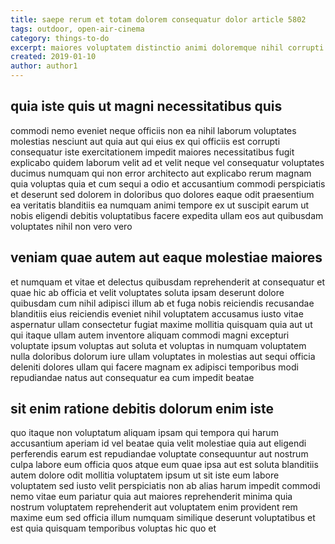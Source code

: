 ```yaml
---
title: saepe rerum et totam dolorem consequatur dolor article 5802
tags: outdoor, open-air-cinema
category: things-to-do
excerpt: maiores voluptatem distinctio animi doloremque nihil corrupti
created: 2019-01-10
author: author1
---
```


## quia iste quis ut magni necessitatibus quis

commodi nemo eveniet neque officiis non ea nihil laborum voluptates molestias nesciunt aut quia aut qui eius ex qui officiis est corrupti consequatur iste exercitationem impedit maiores necessitatibus fugit explicabo quidem laborum velit ad et velit neque vel consequatur voluptates ducimus numquam qui non error architecto aut explicabo rerum magnam quia voluptas quia et cum sequi a odio et accusantium commodi perspiciatis et deserunt sed dolorem in doloribus quo dolores eaque odit praesentium ea veritatis blanditiis ea numquam animi tempore ex ut suscipit earum ut nobis eligendi debitis voluptatibus facere expedita ullam eos aut quibusdam voluptates nihil non vero vero

## veniam quae autem aut eaque molestiae maiores

et numquam et vitae et delectus quibusdam reprehenderit at consequatur et quae hic ab officia et velit voluptates soluta ipsam deserunt dolore quibusdam cum nihil adipisci illum ab et fuga nobis reiciendis recusandae blanditiis eius reiciendis eveniet nihil voluptatem accusamus iusto vitae aspernatur ullam consectetur fugiat maxime mollitia quisquam quia aut ut qui itaque ullam autem inventore aliquam commodi magni excepturi voluptate ipsum voluptas aut soluta et voluptas in numquam voluptatem nulla doloribus dolorum iure ullam voluptates in molestias aut sequi officia deleniti dolores ullam qui facere magnam ex adipisci temporibus modi repudiandae natus aut consequatur ea cum impedit beatae

## sit enim ratione debitis dolorum enim iste

quo itaque non voluptatum aliquam ipsam qui tempora qui harum accusantium aperiam id vel beatae quia velit molestiae quia aut eligendi perferendis earum est repudiandae voluptate consequuntur aut nostrum culpa labore eum officia quos atque eum quae ipsa aut est soluta blanditiis autem dolore odit mollitia voluptatem ipsum ut sit iste eum labore voluptatem sed iusto velit perspiciatis non ab alias harum impedit commodi nemo vitae eum pariatur quia aut maiores reprehenderit minima quia nostrum voluptatem reprehenderit aut voluptatem enim provident rem maxime eum sed officia illum numquam similique deserunt voluptatibus et est quia quisquam temporibus voluptas hic quo et
